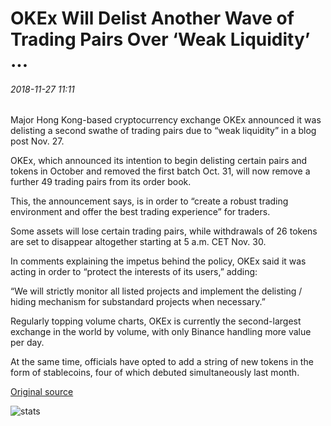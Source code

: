 # OKEx Will Delist Another Wave of Trading Pairs Over ‘Weak Liquidity’ ...

###### 2018-11-27 11:11

Major Hong Kong-based cryptocurrency exchange OKEx announced it was delisting a second swathe of trading pairs due to “weak liquidity” in a blog post Nov. 27.

OKEx, which announced its intention to begin delisting certain pairs and tokens in October and removed the first batch Oct. 31, will now remove a further 49 trading pairs from its order book.

This, the announcement says, is in order to “create a robust trading environment and offer the best trading experience” for traders.

Some assets will lose certain trading pairs, while withdrawals of 26 tokens are set to disappear altogether starting at 5 a.m. CET Nov. 30.

In comments explaining the impetus behind the policy, OKEx said it was acting in order to “protect the interests of its users,” adding:

“We will strictly monitor all listed projects and implement the delisting / hiding mechanism for substandard projects when necessary.”

Regularly topping volume charts, OKEx is currently the second-largest exchange in the world by volume, with only Binance handling more value per day.

At the same time, officials have opted to add a string of new tokens in the form of stablecoins, four of which debuted simultaneously last month.

[Original source](https://cointelegraph.com/news/okex-will-delist-another-wave-of-trading-pairs-over-weak-liquidity)

![stats](https://c.statcounter.com/11760860/0/a89fa40b/1/ "stats")